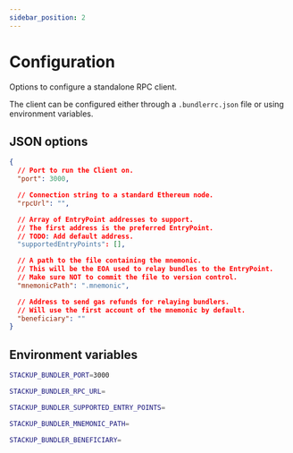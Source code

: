 ```yaml
---
sidebar_position: 2
---
```


# Configuration

Options to configure a standalone RPC client.

The client can be configured either through a `.bundlerrc.json` file or using environment variables.

## JSON options

```json
{
  // Port to run the Client on.
  "port": 3000,

  // Connection string to a standard Ethereum node.
  "rpcUrl": "",

  // Array of EntryPoint addresses to support.
  // The first address is the preferred EntryPoint.
  // TODO: Add default address.
  "supportedEntryPoints": [],

  // A path to the file containing the mnemonic.
  // This will be the EOA used to relay bundles to the EntryPoint.
  // Make sure NOT to commit the file to version control.
  "mnemonicPath": ".mnemonic",

  // Address to send gas refunds for relaying bundlers.
  // Will use the first account of the mnemonic by default.
  "beneficiary": ""
}
```

## Environment variables

```bash
STACKUP_BUNDLER_PORT=3000

STACKUP_BUNDLER_RPC_URL=

STACKUP_BUNDLER_SUPPORTED_ENTRY_POINTS=

STACKUP_BUNDLER_MNEMONIC_PATH=

STACKUP_BUNDLER_BENEFICIARY=
```
